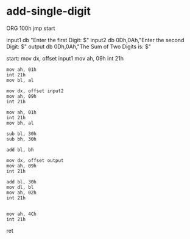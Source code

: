 # add-single-digit
ORG 100h
jmp start

input1 db "Enter the first Digit: $"
input2 db 0Dh,0Ah,"Enter the second Digit: $"
output db 0Dh,0Ah,"The Sum of Two Digits is: $"

start:
    mov dx, offset input1
    mov ah, 09h
    int 21h

    mov ah, 01h
    int 21h
    mov bl, al

    mov dx, offset input2
    mov ah, 09h
    int 21h

    mov ah, 01h
    int 21h
    mov bh, al

    sub bl, 30h
    sub bh, 30h
    
    add bl, bh   

    mov dx, offset output
    mov ah, 09h
    int 21h
        
    add bl, 30h        
    mov dl, bl
    mov ah, 02h
    int 21h


    mov ah, 4Ch
    int 21h

ret
